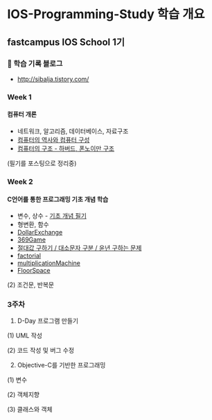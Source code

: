 # IOS-Programming-Study 학습 개요
## fastcampus IOS School 1기

### 🍒 학습 기록 블로그
- http://sibalja.tistory.com/

### Week 1
#### 컴퓨터 개론
* 네트워크, 알고리즘, 데이터베이스, 자료구조
* [컴퓨터의 역사와 컴퓨터 구성](http://sibalja.tistory.com/29)
* [컴퓨터의 구조 - 하버드, 폰노이만 구조](http://sibalja.tistory.com/30)

(필기를 포스팅으로 정리중)

### Week 2
#### C언어를 통한 프로그래밍 기초 개념 학습
* 변수, 상수 - [기초 개념 필기](https://github.com/baecheese/IOS-Programming-Study/blob/master/2week/conceptNote/1.%EB%B3%80%EC%88%98%EC%99%80%20%ED%95%A8%EC%88%98.md)
* 형변환, 함수
* [DollarExchange](https://github.com/baecheese/IOS-Programming-Study/tree/master/2week/Example/DollarExchange/DollarExchange)
* [369Game](https://github.com/baecheese/IOS-Programming-Study/tree/master/2week/Example/369Game/369Game)
* [절대값 구하기 / 대소문자 구분 / 윤년 구하는 문제](https://github.com/baecheese/IOS-Programming-Study/blob/master/2week/Example/ConditionalSentence/conditionalSentence/main.m)
* [factorial](https://github.com/baecheese/IOS-Programming-Study/blob/master/2week/Example/Factorial/Factorial/main.m)
* [multiplicationMachine](https://github.com/baecheese/IOS-Programming-Study/blob/master/2week/Example/Factorial/Factorial/main.m)
* [FloorSpace](https://github.com/baecheese/IOS-Programming-Study/blob/master/2week/Example/RoomFloorSpace/FloorSpace/main.m) 

(2) 조건문, 반복문

### 3주차

1. D-Day 프로그램 만들기

(1) UML 작성

(2) 코드 작성 및 버그 수정 

2. Objective-C를 기반한 프로그래밍

(1) 변수

(2) 객체지향

(3) 클래스와 객체

